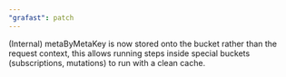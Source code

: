```yaml
---
"grafast": patch
---
```


(Internal) metaByMetaKey is now stored onto the bucket rather than the request
context, this allows running steps inside special buckets (subscriptions,
mutations) to run with a clean cache.
